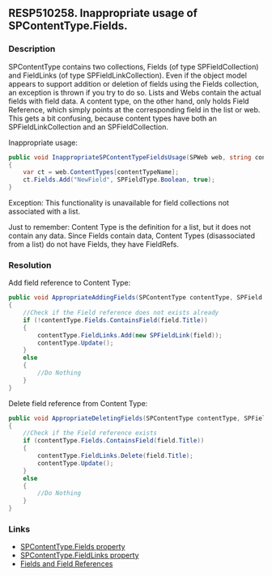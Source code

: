 ## RESP510258. Inappropriate usage of SPContentType.Fields.

### Description
SPContentType contains two collections, Fields (of type SPFieldCollection) and FieldLinks (of type SPFieldLinkCollection). Even if the object model appears to support addition or deletion of fields using the Fields collection, an exception is thrown if you try to do so.
Lists and Webs contain the actual fields with field data. A content type, on the other hand, only holds Field Reference, which simply points at the corresponding field in the list or web. This gets a bit confusing, because content types have both an SPFieldLinkCollection and an SPFieldCollection.

Inappropriate usage:
```cs
public void InappropriateSPContentTypeFieldsUsage(SPWeb web, string contentTypeName)
{
    var ct = web.ContentTypes[contentTypeName];
    ct.Fields.Add("NewField", SPFieldType.Boolean, true);
}
```
Exception: This functionality is unavailable for field collections not associated with a list.

Just to remember: Content Type is the definition for a list, but it does not contain any data.
Since Fields contain data, Content Types (disassociated from a list) do not have Fields, they have FieldRefs.

### Resolution
Add field reference to Content Type:
```cs
public void AppropriateAddingFields(SPContentType contentType, SPField field)
{
    //Check if the Field reference does not exists already
    if (!contentType.Fields.ContainsField(field.Title))
    {
        contentType.FieldLinks.Add(new SPFieldLink(field));
        contentType.Update();
    }
    else
    {
        //Do Nothing
    }
}
```
Delete field reference from Content Type:
```cs
public void AppropriateDeletingFields(SPContentType contentType, SPField field)
{
    //Check if the Field reference exists
    if (contentType.Fields.ContainsField(field.Title))
    {
        contentType.FieldLinks.Delete(field.Title);
        contentType.Update();
    }
    else
    {
        //Do Nothing
    }
}
```


### Links
*   [SPContentType.Fields property](https://msdn.microsoft.com/en-us/library/microsoft.sharepoint.spcontenttype.fields.aspx)
*   [SPContentType.FieldLinks property](https://msdn.microsoft.com/en-us/library/microsoft.sharepoint.spcontenttype.fieldlinks.aspx)
*   [Fields and Field References](https://msdn.microsoft.com/en-us/library/aa543680(v=office.14).aspx)